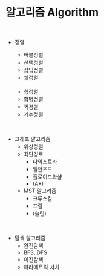 # 알고리즘 Algorithm

<br>

- 정렬
  - 버블정렬
  - 선택정렬
  - 삽입정렬
  - 쉘정렬

  <br>

  
  - 힙정렬
  - 합병정렬
  - 퀵정렬
  - 기수정렬

<br>

- 그래프 알고리즘
  - 위상정렬
  - 최단경로
    - 다익스트라
    - 밸만포드
    - 플로이드와샬
    - (A*)
  - MST 알고리즘
    - 크루스칼
    - 프림
    - (솔린)

<br>

- 탐색 알고리즘
  - 완전탐색
  - BFS, DFS
  - 이진탐색
  - 파라메트릭 서치

<br>